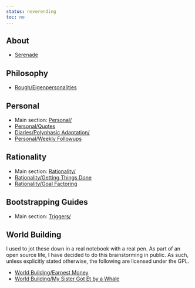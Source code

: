 ```yaml
---
status: neverending
toc: no
...
```


## About

- [Serenade]()

## Philosophy

- [Rough/Eigenpersonalities]()

## Personal

- Main section: [Personal/]()
- [Personal/Quotes]()
- [Diaries/Polyphasic Adaptation/]()
- [Personal/Weekly Followups]()

## Rationality

- Main section: [Rationality/]()
- [Rationality/Getting Things Done]()
- [Rationality/Goal Factoring]()

## Bootstrapping Guides

- Main section: [Triggers/]()

## World Building

I used to jot these down in a real notebook with a real pen. As part of an open source life, I have decided to do this brainstorming in public. As such, unless explicitly stated otherwise, the following are licensed under the GPL.

- [World Building/Earnest Money]()
- [World Building/My Sister Got Et by a Whale]()
